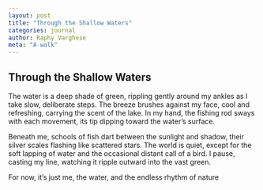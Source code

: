 ```yaml
---
layout: post
title: "Through the Shallow Waters"
categories: journal
author: Raphy Varghese
meta: "A walk"
---
```


## Through the Shallow Waters

The water is a deep shade of green, rippling gently around my ankles as I take slow, deliberate steps. The breeze brushes against my face, cool and refreshing, carrying the scent of the lake. In my hand, the fishing rod sways with each movement, its tip dipping toward the water’s surface.

Beneath me, schools of fish dart between the sunlight and shadow, their silver scales flashing like scattered stars. The world is quiet, except for the soft lapping of water and the occasional distant call of a bird. I pause, casting my line, watching it ripple outward into the vast green.

For now, it’s just me, the water, and the endless rhythm of nature
